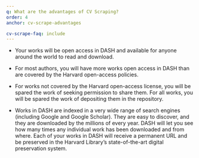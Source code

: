 ```yaml
---
q: What are the advantages of CV Scraping?
order: 4
anchor: cv-scrape-advantages

cv-scrape-faq: include
---
```


- Your works will be open access in DASH and available for anyone around the world to read and download.

- For most authors, you will have more works open access in DASH than are covered by the Harvard open-access policies.

- For works not covered by the Harvard open-access license, you will be spared the work of seeking permission to share them. For all works, you will be spared the work of depositing them in the repository.

- Works in DASH are indexed in a very wide range of search engines (including Google and Google Scholar). They are easy to discover, and they are downloaded by the millions of every year. DASH will let you see how many times any individual work has been downloaded and from where. Each of your works in DASH will receive a permanent URL and be preserved in the Harvard Library’s state-of-the-art digital preservation system. 